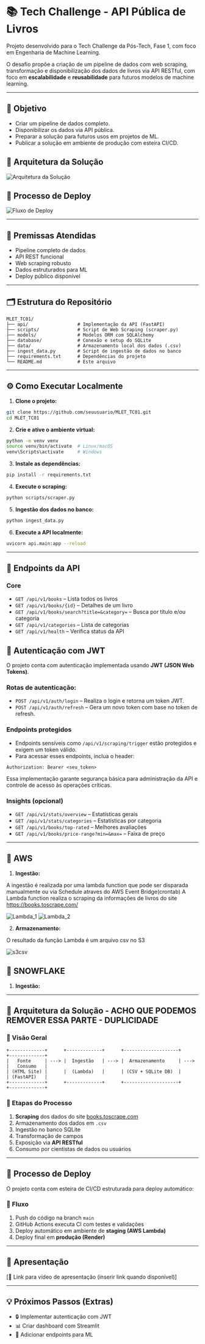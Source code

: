 
# 📚 Tech Challenge - API Pública de Livros

Projeto desenvolvido para o Tech Challenge da Pós-Tech, Fase 1, com foco em Engenharia de Machine Learning.

O desafio propõe a criação de um pipeline de dados com web scraping, transformação e disponibilização dos dados de livros via API RESTful, com foco em **escalabilidade** e **reusabilidade** para futuros modelos de machine learning.

---

## 🎯 Objetivo

- Criar um pipeline de dados completo.
- Disponibilizar os dados via API pública.
- Preparar a solução para futuros usos em projetos de ML.
- Publicar a solução em ambiente de produção com esteira CI/CD.

## 🧩 Arquitetura da Solução

![Arquitetura da Solução](Insumos/Arquitetura%20da%20solução.jpg)

## 🚀 Processo de Deploy

![Fluxo de Deploy](Insumos/fluxo_de_deploy.jpg)


---

## 📌 Premissas Atendidas

- Pipeline completo de dados
- API REST funcional
- Web scraping robusto
- Dados estruturados para ML
- Deploy público disponível

---

## 🗂 Estrutura do Repositório

```
MLET_TC01/
├── api/                  # Implementação da API (FastAPI)
├── scripts/              # Script de Web Scraping (scraper.py)
├── models/               # Modelos ORM com SQLAlchemy
├── database/             # Conexão e setup do SQLite
├── data/                 # Armazenamento local dos dados (.csv)
├── ingest_data.py        # Script de ingestão de dados no banco
├── requirements.txt      # Dependências do projeto
└── README.md             # Este arquivo
```

---

## ⚙️ Como Executar Localmente

1. **Clone o projeto:**
```bash
git clone https://github.com/seuusuario/MLET_TC01.git
cd MLET_TC01
```

2. **Crie e ative o ambiente virtual:**
```bash
python -m venv venv
source venv/bin/activate  # Linux/macOS
venv\Scripts\activate     # Windows
```

3. **Instale as dependências:**
```bash
pip install -r requirements.txt
```

4. **Execute o scraping:**
```bash
python scripts/scraper.py
```

5. **Ingestão dos dados no banco:**
```bash
python ingest_data.py
```

6. **Execute a API localmente:**
```bash
uvicorn api.main:app --reload
```

---

## 🔗 Endpoints da API

### Core
- `GET /api/v1/books` – Lista todos os livros
- `GET /api/v1/books/{id}` – Detalhes de um livro
- `GET /api/v1/books/search?title=&category=` – Busca por título e/ou categoria
- `GET /api/v1/categories` – Lista de categorias
- `GET /api/v1/health` – Verifica status da API

## 🔐 Autenticação com JWT

O projeto conta com autenticação implementada usando **JWT (JSON Web Tokens)**.

### Rotas de autenticação:

- `POST /api/v1/auth/login` – Realiza o login e retorna um token JWT.
- `POST /api/v1/auth/refresh` – Gera um novo token com base no token de refresh.

### Endpoints protegidos

- Endpoints sensíveis como `/api/v1/scraping/trigger` estão protegidos e exigem um token válido.
- Para acessar esses endpoints, inclua o header:
```
Authorization: Bearer <seu_token>
```

Essa implementação garante segurança básica para administração da API e controle de acesso às operações críticas.

### Insights (opcional)
- `GET /api/v1/stats/overview` – Estatísticas gerais
- `GET /api/v1/stats/categories` – Estatísticas por categoria
- `GET /api/v1/books/top-rated` – Melhores avaliações
- `GET /api/v1/books/price-range?min=&max=` – Faixa de preço

---

## 🧩 AWS

1. **Ingestão:**

A ingestão é realizada por uma lambda function que pode ser disparada manualmente ou via Schedule atraves do AWS Event Bridge(crontab)
A Lambda function realiza o scraping da informações de livros do site https://books.toscrape.com/

![Lambda_1](Insumos/Lambda_screen1.png)
![Lambda_2](Insumos/Lambda_screen2.png)

2. **Armazenamento:**

O resultado da função Lambda é um arquivo csv no S3  

![s3csv](Insumos/S3CSV.png)


## 🧩 SNOWFLAKE

1. **Ingestão:**







---

## 🧩 Arquitetura da Solução - ACHO QUE PODEMOS REMOVER ESSA PARTE - DUPLICIDADE

### 🔧 Visão Geral

```
+-------------+      +-------------+      +--------------------+      +-------------+
|   Fonte     | ---> |  Ingestão   | ---> |  Armazenamento     | ---> |   Consumo   |
| (HTML Site) |      |  (Lambda)   |      | (CSV + SQLite DB)  |      | (FastAPI)   |
+-------------+      +-------------+      +--------------------+      +-------------+
```

### 🔁 Etapas do Processo 

1. **Scraping** dos dados do site [books.toscrape.com](https://books.toscrape.com/)
2. Armazenamento dos dados em `.csv`
3. Ingestão no banco SQLite
4. Transformação de campos
5. Exposição via **API RESTful**
6. Consumo por cientistas de dados ou usuários

---

## 🚀 Processo de Deploy

O projeto conta com esteira de CI/CD estruturada para deploy automático:

### 🔄 Fluxo

1. Push do código na branch `main`
2. GitHub Actions executa CI com testes e validações
3. Deploy automático em ambiente de **staging (AWS Lambda)**
4. Deploy final em **produção (Render)**



---

## 🎥 Apresentação

[🔗 Link para vídeo de apresentação (inserir link quando disponível)]

---

## 💡 Próximos Passos (Extras)

- 🔒 Implementar autenticação com JWT
- 📊 Criar dashboard com Streamlit
- 🧠 Adicionar endpoints para ML

